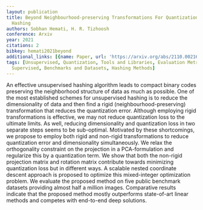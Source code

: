 ```yaml
---
layout: publication
title: Beyond Neighbourhood-preserving Transformations For Quantization-based Unsupervised
  Hashing
authors: Sobhan Hemati, H. R. Tizhoosh
conference: Arxiv
year: 2021
citations: 2
bibkey: hemati2021beyond
additional_links: [{name: Paper, url: 'https://arxiv.org/abs/2110.00216'}]
tags: [Unsupervised, Quantization, Tools and Libraries, Evaluation Metrics, Loss Functions,
  Supervised, Benchmarks and Datasets, Hashing Methods]
---
```

An effective unsupervised hashing algorithm leads to compact binary codes
preserving the neighborhood structure of data as much as possible. One of the
most established schemes for unsupervised hashing is to reduce the
dimensionality of data and then find a rigid (neighbourhood-preserving)
transformation that reduces the quantization error. Although employing rigid
transformations is effective, we may not reduce quantization loss to the
ultimate limits. As well, reducing dimensionality and quantization loss in two
separate steps seems to be sub-optimal. Motivated by these shortcomings, we
propose to employ both rigid and non-rigid transformations to reduce
quantization error and dimensionality simultaneously. We relax the
orthogonality constraint on the projection in a PCA-formulation and regularize
this by a quantization term. We show that both the non-rigid projection matrix
and rotation matrix contribute towards minimizing quantization loss but in
different ways. A scalable nested coordinate descent approach is proposed to
optimize this mixed-integer optimization problem. We evaluate the proposed
method on five public benchmark datasets providing almost half a million
images. Comparative results indicate that the proposed method mostly
outperforms state-of-art linear methods and competes with end-to-end deep
solutions.